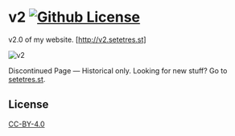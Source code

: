 v2 [![Github License](https://img.shields.io/github/license/setetres/v2.svg)](https://raw.githubusercontent.com/setetres/v2/master/LICENSE)
==

v2.0 of my website. [http://v2.setetres.st]

![v2](http://files.setetres.st/img/v2-desktop.png?v=1&raw=true)

Discontinued Page &#8212; Historical only. Looking for new stuff? Go to [setetres.st].

License
-------

[CC-BY-4.0]

[setetres.st]: http://setetres.st
[http://v2.setetres.st]: http://v2.setetres.st
[CC-BY-4.0]: http://creativecommons.org/licenses/by/4.0
